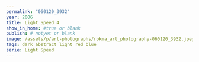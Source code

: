 ```yaml
---
permalink: "060120_3932"
year: 2006
title: Light Speed 4
show_in_home: #true or blank
publish: # notyet or blank
image: /assets/p/art-photographs/rokma_art_photography-060120_3932.jpeg
tags: dark abstract light red blue
serie: Light Speed
---
```

